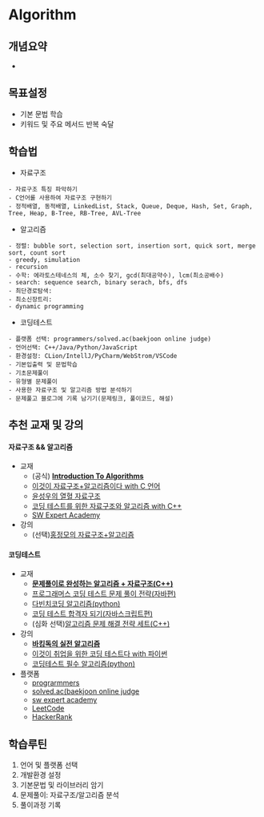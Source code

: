 # Algorithm

## 개념요약
- 

## 목표설정
- 기본 문법 학습
- 키워드 및 주요 메서드 반복 숙달

## 학습법
- 자료구조
```
- 자료구조 특징 파악하기
- C언어롤 사용하여 자료구조 구현하기
- 정적배열, 동적배열, LinkedList, Stack, Queue, Deque, Hash, Set, Graph, Tree, Heap, B-Tree, RB-Tree, AVL-Tree
```
- 알고리즘
```
- 정렬: bubble sort, selection sort, insertion sort, quick sort, merge sort, count sort
- greedy, simulation
- recursion
- 수학: 에라토스테네스의 체, 소수 찾기, gcd(최대공약수), lcm(최소공배수)
- search: sequence search, binary serach, bfs, dfs
- 최단경로탐색: 
- 최소신장트리: 
- dynamic programming
```
- 코딩테스트
```
- 플랫폼 선택: programmers/solved.ac(baekjoon online judge)
- 언어선택: C++/Java/Python/JavaScript
- 환경설정: CLion/IntellJ/PyCharm/WebStrom/VSCode
- 기본입출력 및 문법학습
- 기초문제풀이
- 유형별 문제풀이
- 사용한 자료구조 및 알고리즘 방법 분석하기
- 문제풀고 블로그에 기록 남기기(문제링크, 풀이코드, 해설)
```

## 추천 교재 및 강의
#### 자료구조 && 알고리즘
- 교재
  - (공식) **[Introduction To Algorithms](https://product.kyobobook.co.kr/detail/S000213683944)**
  - [이것이 자료구조+알고리즘이다 with C 언어](https://product.kyobobook.co.kr/detail/S000061585515)
  - [윤성우의 열혈 자료구조](https://product.kyobobook.co.kr/detail/S000001589149)
  - [코딩 테스트를 위한 자료구조와 알고리즘 with C++](https://product.kyobobook.co.kr/detail/S000001834528)
  - [SW Expert Academy](https://swexpertacademy.com/main/learn/course/courseList.do)
- 강의
  - (선택)[홍정모의 자료구조+알고리즘](https://www.honglab.ai/bundles/data-structures-algorithms)

#### 코딩테스트
- 교재
  - **[문제풀이로 완성하는 알고리즘 + 자료구조(C++)](https://product.kyobobook.co.kr/detail/S000214420933)**
  - [프로그래머스 코딩 테스트 문제 풀이 전략(자바편)](https://product.kyobobook.co.kr/detail/S000200928002)
  - [다빈치코딩 알고리즘(python)](https://wikidocs.net/book/10280)
  - [코딩 테스트 합격자 되기(자바스크립트편)](https://product.kyobobook.co.kr/detail/S000213641007)
  - (심화 선택)[알고리즘 문제 해결 전략 세트(C++)](https://product.kyobobook.co.kr/detail/S000001032946)
- 강의
  - **[바킹독의 실전 알고리즘](https://blog.encrypted.gg/category/%EA%B0%95%EC%A2%8C/%EC%8B%A4%EC%A0%84%20%EC%95%8C%EA%B3%A0%EB%A6%AC%EC%A6%98?page=2)**
  - [이것이 취업을 위한 코딩 테스트다 with 파이썬](https://www.youtube.com/playlist?list=PLRx0vPvlEmdAghTr5mXQxGpHjWqSz0dgC)
  - [코딩테스트 필수 알고리즘(python)](https://www.youtube.com/playlist?list=PLi-xJrVzQaxXC2Aausv_6mlOZZ2g2J6YB)
- 플랫폼
  - [prograrmmers](https://school.programmers.co.kr/learn/challenges?order=recent&page=1)
  - [solved.ac(baekjoon online judge](https://solved.ac/en/class)
  - [sw expert academy](https://swexpertacademy.com/main/code/problem/problemList.do)
  - [LeetCode](https://leetcode.com/problemset/)
  - [HackerRank](https://www.hackerrank.com/dashboard)

## 학습루틴
1) 언어 및 플랫폼 선택
2) 개발환경 설정
3) 기본문법 및 라이브러리 암기
4) 문제풀이: 자료구조/알고리즘 분석
5) 풀이과정 기록
